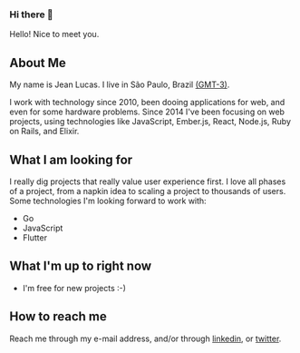 ### Hi there 👋

Hello! Nice to meet you. 

## About Me

My name is Jean Lucas. I live in São Paulo, Brazil [(GMT-3)](https://time.is/GMT-3). 

I work with technology since 2010, been dooing applications for web, and even for some hardware problems. Since 2014 I've been focusing on web projects, using technologies like JavaScript, Ember.js, React, Node.js, Ruby on Rails, and Elixir. 

## What I am looking for

I really dig projects that really value user experience first. I love all phases of a project, from a napkin idea to scaling a project to thousands of users. Some technologies I'm looking forward to work with:

* Go
* JavaScript
* Flutter

## What I'm up to right now

* I'm free for new projects :-) 

## How to reach me
Reach me through my e-mail address, and/or through [linkedin](https://www.linkedin.com/in/jeanlucaslima/), or [twitter](https://twitter.com/aleattorium).
